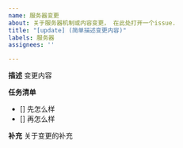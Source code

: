 ```yaml
---
name: 服务器变更
about: 关于服务器机制或内容变更， 在此处打开一个issue.
title: "[update] (简单描述变更内容)"
labels: 服务器
assignees: ''

---
```


**描述**
变更内容

**任务清单**
- [] 先怎么样
- [] 再怎么样

**补充**
关于变更的补充
